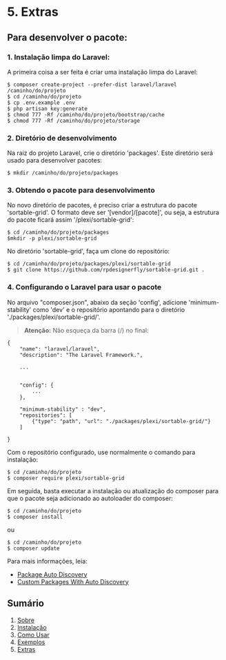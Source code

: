 # 5. Extras

## Para desenvolver o pacote:

### 1. Instalação limpa do Laravel:

A primeira coisa a ser feita é criar uma instalação limpa do Laravel:

```
$ composer create-project --prefer-dist laravel/laravel /caminho/do/projeto
$ cd /caminho/do/projeto
$ cp .env.example .env
$ php artisan key:generate
$ chmod 777 -Rf /caminho/do/projeto/bootstrap/cache
$ chmod 777 -Rf /caminho/do/projeto/storage
```

### 2. Diretório de desenvolvimento

Na raiz do projeto Laravel, crie o diretório 'packages'. Este diretório será usado para desenvolver pacotes:

```
$ mkdir /caminho/do/projeto/packages
```

### 3. Obtendo o pacote para desenvolvimento

No novo diretório de pacotes, é preciso criar a estrutura do pacote 'sortable-grid'. O formato deve ser '[vendor]/[pacote]', ou seja, a estrutura do pacote ficará assim '/plexi/sortable-grid':

```
$ cd /caminho/do/projeto/packages
$mkdir -p plexi/sortable-grid
```

No diretório 'sortable-grid', faça um clone do repositório:

```
$ cd /caminho/do/projeto/packages/plexi/sortable-grid
$ git clone https://github.com/rpdesignerfly/sortable-grid.git .
```

### 4. Configurando o Laravel para usar o pacote

No arquivo "composer.json", abaixo da seção 'config', adicione 'minimum-stability' como 'dev' e o repositório apontando para o diretório './packages/plexi/sortable-grid/'. 

> **Atenção:** 
> Não esqueça da barra (/) no final:

```
{
    "name": "laravel/laravel",
    "description": "The Laravel Framework.",

    ...


    "config": {
        ...
    },

    "minimum-stability" : "dev",
    "repositories": [
        {"type": "path", "url": "./packages/plexi/sortable-grid/"}
    ]

}
```

Com o repositório configurado, use normalmente o comando para instalação:

```
$ cd /caminho/do/projeto
$ composer require plexi/sortable-grid
```


Em seguida, basta executar a instalação ou atualização do composer para que o pacote seja 
adicionado ao autoloader do composer:

```
$ cd /caminho/do/projeto
$ composer install
```

ou

```
$ cd /caminho/do/projeto
$ composer update
```

Para mais informações, leia:

* [Package Auto Discovery](https://medium.com/@taylorotwell/package-auto-discovery-in-laravel-5-5-ea9e3ab20518)
* [Custom Packages With Auto Discovery](https://medium.com/sureshvel/laravel-5-5-custom-packages-with-autodiscover-the-providers-5772c60d847e)

## Sumário

1. [Sobre](00-Home.md)
2. [Instalação](01-Installation.md)
3. [Como Usar](02-Usage.md)
4. [Exemplos](03-Examples.md)
5. [Extras](04-Extras.md)